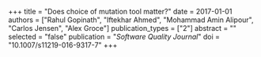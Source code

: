 +++
title = "Does choice of mutation tool matter?"
date = 2017-01-01
authors = ["Rahul Gopinath", "Iftekhar Ahmed", "Mohammad Amin Alipour", "Carlos Jensen", "Alex Groce"]
publication_types = ["2"]
abstract = ""
selected = "false"
publication = "*Software Quality Journal*"
doi = "10.1007/s11219-016-9317-7"
+++

